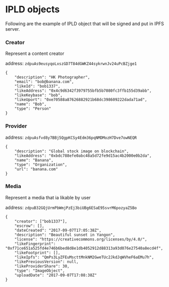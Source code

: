 # IPLD objects

Following are the example of IPLD object that will be signed and put in IPFS server.

### Creator

Represent a content creator

address: `zdpuAs9eusyqoLxszGD7T84dGWKZ44sykrwnJv24uPcBZjge1`

```
{
    "description": "HK Photographer",
    "email": "bob@banana.com",
    "likeId": "bob1337",
    "likeAddress": "0x4c9d6342f3979755bfb5b7080fc3ffb155d39abb",
    "likeKeybase": "bob",
    "likeUport": "0xe70588a87626882921b68dc398609222dada71ad",
    "name": "Bob",
    "type": "Person"
}
```

### Provider

address: `zdpuAsfvd8y7BBj5QgpKCSy4Edm36pqNMDMozH7Dve7owNEQR`

```
{
    "description": "Global stock image on blockchain",
    "likeAddress": "0xbdc788efe0abc48a5d72fe9d15ac4b2000e0b2da",
    "name": "Banana",
    "type": "Organization",
    "url": "banana.com"
}
```

### Media

Represent a media that ia likable by user

address: `zdpuB32GQjUrmPbWmjPzEj3biUBg6ESaE95svrM6pozyaZ5Bo`

```
{
    "creator": ["bob1337"],
    "escrow": [],
    "dateCreated": "2017-09-07T17:05:38Z",
    "description": "Beautiful sunset in Yangon",
    "license": "https://creativecommons.org/licenses/by/4.0/",
    "likeFingerprint": "0xf71ce651a525fd4e746b6bed8d8e1db4052912d88313a93d076e27540a8ecd4f",
    "likeFootprint": [],
    "likeIpfs": "QmPs3LyZFEuMscttMnkNM2GweTUc2JkdJqWVheF6aEMu7h",
    "likePreviousVersion": null,
    "likeProviderShare": 30,
    "type": "ImageObject",
    "uploadDate": "2017-09-07T17:08:38Z"
}
```